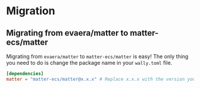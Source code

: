 # Migration
## Migrating from evaera/matter to matter-ecs/matter
Migrating from `evaera/matter` to `matter-ecs/matter` is easy! The only thing you need to do is change the package name in your `wally.toml` file.

  ```toml title="wally.toml"
  [dependencies]
  matter = "matter-ecs/matter@x.x.x" # Replace x.x.x with the version you want to use
  ```
